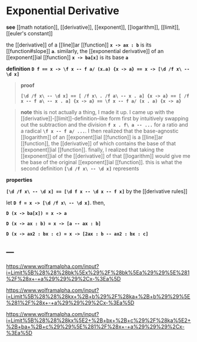 # Exponential Derivative

**see** [[math notation]], [[derivative]], [[exponent]], [[logarithm]], [[limit]], [[euler's constant]]

the [[derivative]] of a [[line]]ar [[function]] **`x -> ax : b`** is its [[function#slope]] **`a`**. similarly, the [[exponential derivative]] of an [[exponent]]ial [[function]] **`x -> ba[x]`** is its base **`a`**

**definition** **`D f == x -> \f x -- f a/ (x.a) {x -> a} == x -> [\d /f x\ -- \d x]`**

> **proof**
>
> **`[\d /f x\ -- \d x] == [ /f x\ . /f a\ -- x . a] {x -> a} == [ /f x -- f a\ -- x . a] {x -> a} == \f x -- f a/ (x . a) {x -> a}`**

> **note** this is not actually a thing, I made it up. I came up with the [[derivative]]-[[limit]]-definition&ndash;like form first by intuitively swapping out the subtraction and the division **`f x . f\ a -- ...`** for a ratio and a radical **`\f x -- f a/ ...`**. I then realized that the base-agnostic [[logarithm]] of an [[exponent]]ial [[function]] is a [[line]]ar [[function]], the [[derivative]] of which contains the base of that [[exponent]]ial [[function]]. finally, I realized that taking the [[exponent]]ial of the [[derivative]] of that [[logarithm]] would give me the base of the original [[exponent]]ial [[function]]. this is what the second definition **`[\d /f x\ -- \d x]`** represents

**properties**

**`[\d /f x\ -- \d x] == [\d f x -- \d x -- f x]`** by the [[derivative rules]]

let **`D f = x -> [\d /f x\ -- \d x]`**. then,

**`D (x -> ba[x]) = x -> a`**

**`D (x -> ax : b) = x -> [a -- ax : b]`**

**`D (x -> ax2 : bx : c) = x -> [2ax : b -- ax2 : bx : c]`**

## &mdash;

<https://www.wolframalpha.com/input?i=Limit%5B%28%28%28bk%5Ex%29%2F%28bk%5Ea%29%29%5E%281%2F%28x+-+a%29%29%29%2Cx-%3Ea%5D>

<https://www.wolframalpha.com/input?i=Limit%5B%28%28%28kx+%2B+b%29%2F%28ka+%2B+b%29%29%5E%281%2F%28x+-+a%29%29%29%2Cx-%3Ea%5D>

<https://www.wolframalpha.com/input?i=Limit%5B%28%28%28kx%5E2+%2B+bx+%2B+c%29%2F%28ka%5E2+%2B+ba+%2B+c%29%29%5E%281%2F%28x+-+a%29%29%29%2Cx-%3Ea%5D>
